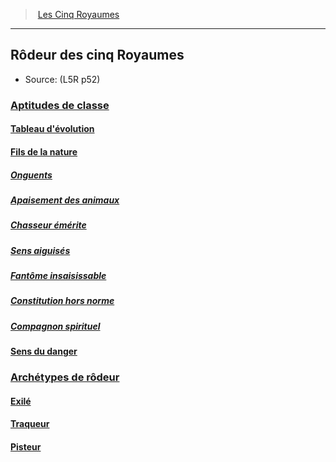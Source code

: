 ﻿---
!Items
Name: Rôdeur des cinq Royaumes
Source: (L5R p52)
Id: l5r_ranger_hd.md#rôdeur-des-cinq-royaumes
RootId: l5r_ranger_hd.md
ParentLink: l5r_index_hd.md
ParentName: Les Cinq Royaumes
NameLevel: 2
Attributes: {}
---
>  [Les Cinq Royaumes](hd_l5r_index.md)

---


## Rôdeur des cinq Royaumes

- Source: (L5R p52)



### [Aptitudes de classe](hd_l5r_ranger_aptitudes_de_classe.md)



#### [Tableau d'évolution](hd_l5r_ranger_tableau_devolution.md)



#### [Fils de la nature](hd_l5r_ranger_fils_de_la_nature.md)



##### [Onguents](hd_l5r_ranger_onguents.md)



##### [Apaisement des animaux](hd_l5r_ranger_apaisement_des_animaux.md)



##### [Chasseur émérite](hd_l5r_ranger_chasseur_emerite.md)



##### [Sens aiguisés](hd_l5r_ranger_sens_aiguises.md)



##### [Fantôme insaisissable](hd_l5r_ranger_fantome_insaisissable.md)



##### [Constitution hors norme](hd_l5r_ranger_constitution_hors_norme.md)



##### [Compagnon spirituel](hd_l5r_ranger_compagnon_spirituel.md)



#### [Sens du danger](hd_l5r_ranger_sens_du_danger.md)



### [Archétypes de rôdeur](hd_l5r_ranger_archetypes_de_rodeur.md)



#### [Exilé](hd_l5r_ranger_exile.md)



#### [Traqueur](hd_l5r_ranger_traqueur.md)



#### [Pisteur](hd_l5r_ranger_pisteur.md)

